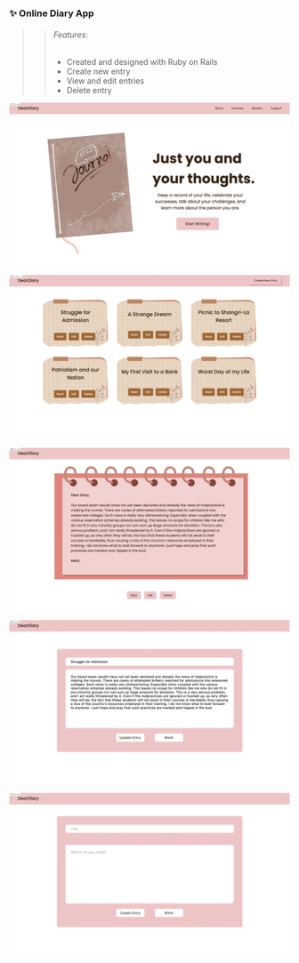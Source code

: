 ### ✨ Online Diary App

>> ###### Features:
>> - Created and designed with Ruby on Rails
>> - Create new entry
>> - View and edit entries
>> - Delete entry

![Start Page](app/assets/images/start-page.png)

![All Entries Page](app/assets/images/entries.png)

![Entry Page](app/assets/images/entry.png)

![Edit Entry Page](app/assets/images/edit.png)

![Create New Entry Page](app/assets/images/create.png)


